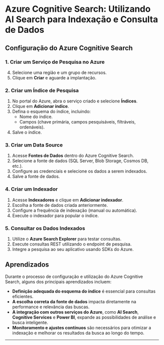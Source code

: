 # Azure Cognitive Search: Utilizando AI Search para Indexação e Consulta de Dados

## Configuração do Azure Cognitive Search

### 1. Criar um Serviço de Pesquisa no Azure
4. Selecione uma região e um grupo de recursos.
5. Clique em **Criar** e aguarde a implantação.

### 2. Criar um Índice de Pesquisa
1. No portal do Azure, abra o serviço criado e selecione **Índices**.
2. Clique em **Adicionar índice**.
3. Defina o esquema do índice, incluindo:
   - Nome do índice.
   - Campos (chave primária, campos pesquisáveis, filtráveis, ordenáveis).
4. Salve o índice.

### 3. Criar um Data Source
1. Acesse **Fontes de Dados** dentro do Azure Cognitive Search.
2. Selecione a fonte de dados (SQL Server, Blob Storage, Cosmos DB, etc.).
3. Configure as credenciais e selecione os dados a serem indexados.
4. Salve a fonte de dados.

### 4. Criar um Indexador
1. Acesse **Indexadores** e clique em **Adicionar indexador**.
2. Escolha a fonte de dados criada anteriormente.
3. Configure a frequência de indexação (manual ou automática).
4. Execute o indexador para popular o índice.

### 5. Consultar os Dados Indexados
1. Utilize o **Azure Search Explorer** para testar consultas.
2. Execute consultas REST utilizando o endpoint de pesquisa.
3. Integre a pesquisa ao seu aplicativo usando SDKs do Azure.

## Aprendizados
Durante o processo de configuração e utilização do Azure Cognitive Search, alguns dos principais aprendizados incluem:
- **Definição adequada do esquema do índice** é essencial para consultas eficientes.
- **A escolha correta da fonte de dados** impacta diretamente na performance e relevância das buscas.
- **A integração com outros serviços do Azure**, como **AI Search**, **Cognitive Services** e **Power BI**, expande as possibilidades de análise e busca inteligente.
- **Monitoramento e ajustes contínuos** são necessários para otimizar a indexação e melhorar os resultados da busca ao longo do tempo.

---

